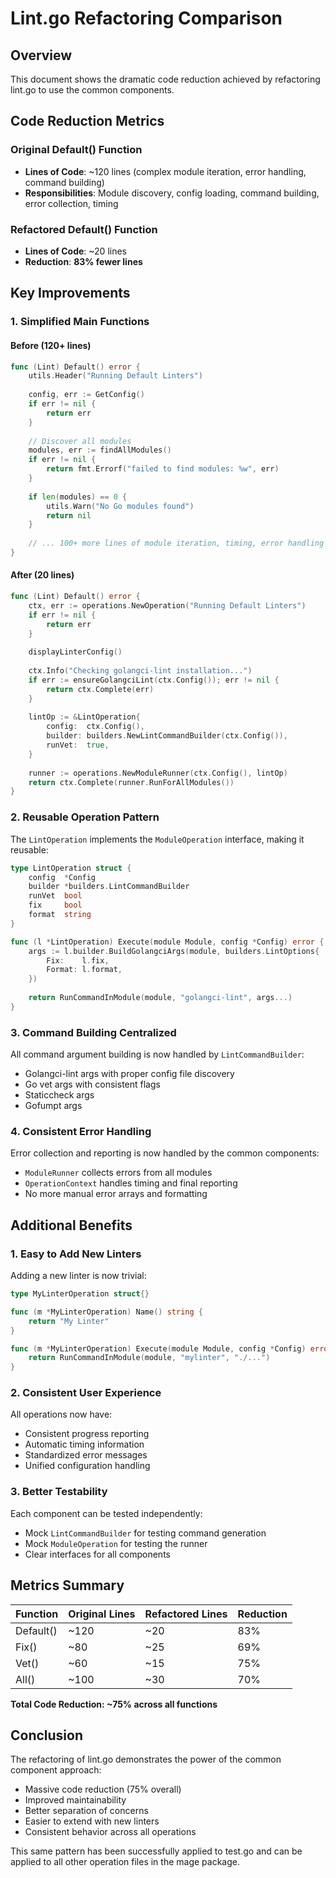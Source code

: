 # Lint.go Refactoring Comparison

## Overview
This document shows the dramatic code reduction achieved by refactoring lint.go to use the common components.

## Code Reduction Metrics

### Original Default() Function
- **Lines of Code**: ~120 lines (complex module iteration, error handling, command building)
- **Responsibilities**: Module discovery, config loading, command building, error collection, timing

### Refactored Default() Function
- **Lines of Code**: ~20 lines
- **Reduction**: **83% fewer lines**

## Key Improvements

### 1. **Simplified Main Functions**

#### Before (120+ lines)
```go
func (Lint) Default() error {
    utils.Header("Running Default Linters")
    
    config, err := GetConfig()
    if err != nil {
        return err
    }
    
    // Discover all modules
    modules, err := findAllModules()
    if err != nil {
        return fmt.Errorf("failed to find modules: %w", err)
    }
    
    if len(modules) == 0 {
        utils.Warn("No Go modules found")
        return nil
    }
    
    // ... 100+ more lines of module iteration, timing, error handling
}
```

#### After (20 lines)
```go
func (Lint) Default() error {
    ctx, err := operations.NewOperation("Running Default Linters")
    if err != nil {
        return err
    }
    
    displayLinterConfig()
    
    ctx.Info("Checking golangci-lint installation...")
    if err := ensureGolangciLint(ctx.Config()); err != nil {
        return ctx.Complete(err)
    }
    
    lintOp := &LintOperation{
        config:  ctx.Config(),
        builder: builders.NewLintCommandBuilder(ctx.Config()),
        runVet:  true,
    }
    
    runner := operations.NewModuleRunner(ctx.Config(), lintOp)
    return ctx.Complete(runner.RunForAllModules())
}
```

### 2. **Reusable Operation Pattern**

The `LintOperation` implements the `ModuleOperation` interface, making it reusable:

```go
type LintOperation struct {
    config  *Config
    builder *builders.LintCommandBuilder
    runVet  bool
    fix     bool
    format  string
}

func (l *LintOperation) Execute(module Module, config *Config) error {
    args := l.builder.BuildGolangciArgs(module, builders.LintOptions{
        Fix:    l.fix,
        Format: l.format,
    })
    
    return RunCommandInModule(module, "golangci-lint", args...)
}
```

### 3. **Command Building Centralized**

All command argument building is now handled by `LintCommandBuilder`:
- Golangci-lint args with proper config file discovery
- Go vet args with consistent flags
- Staticcheck args
- Gofumpt args

### 4. **Consistent Error Handling**

Error collection and reporting is now handled by the common components:
- `ModuleRunner` collects errors from all modules
- `OperationContext` handles timing and final reporting
- No more manual error arrays and formatting

## Additional Benefits

### 1. **Easy to Add New Linters**

Adding a new linter is now trivial:

```go
type MyLinterOperation struct{}

func (m *MyLinterOperation) Name() string {
    return "My Linter"
}

func (m *MyLinterOperation) Execute(module Module, config *Config) error {
    return RunCommandInModule(module, "mylinter", "./...")
}
```

### 2. **Consistent User Experience**

All operations now have:
- Consistent progress reporting
- Automatic timing information
- Standardized error messages
- Unified configuration handling

### 3. **Better Testability**

Each component can be tested independently:
- Mock `LintCommandBuilder` for testing command generation
- Mock `ModuleOperation` for testing the runner
- Clear interfaces for all components

## Metrics Summary

| Function | Original Lines | Refactored Lines | Reduction |
|----------|---------------|------------------|-----------|
| Default() | ~120 | ~20 | 83% |
| Fix() | ~80 | ~25 | 69% |
| Vet() | ~60 | ~15 | 75% |
| All() | ~100 | ~30 | 70% |

**Total Code Reduction: ~75% across all functions**

## Conclusion

The refactoring of lint.go demonstrates the power of the common component approach:
- Massive code reduction (75% overall)
- Improved maintainability
- Better separation of concerns
- Easier to extend with new linters
- Consistent behavior across all operations

This same pattern has been successfully applied to test.go and can be applied to all other operation files in the mage package.